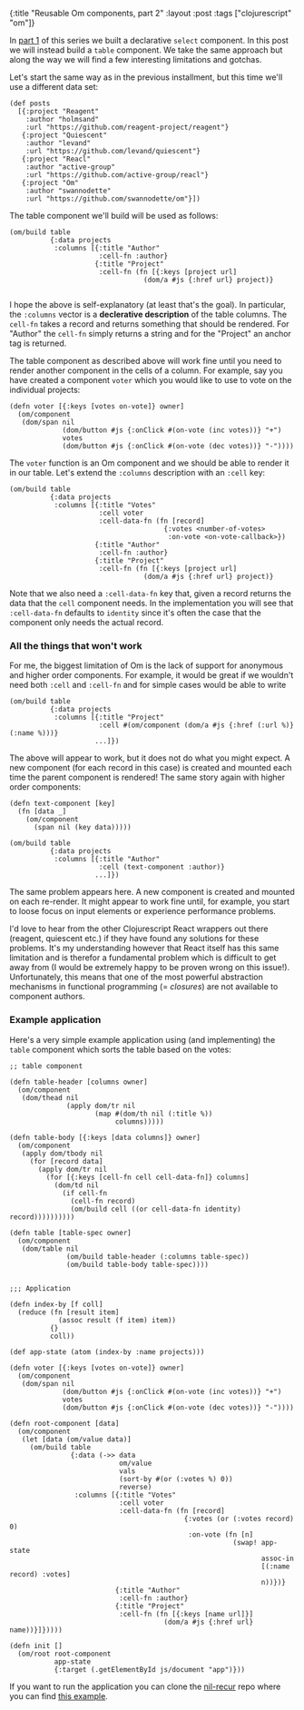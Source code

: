 {:title "Reusable Om components, part 2"
 :layout :post
 :tags  ["clojurescript" "om"]}

In [part 1](http://jonase.github.io/nil-recur/posts/29-11-2014-om-select.htm)
of this series we built a declarative `select` component. In this post
we will instead build a `table` component. We take the same approach
but along the way we will find a few interesting limitations and
gotchas.

Let's start the same way as in the previous installment, but this time
we'll use a different data set:

```
(def posts
  [{:project "Reagent"
    :author "holmsand"
    :url "https://github.com/reagent-project/reagent"}
   {:project "Quiescent"
    :author "levand"
    :url "https://github.com/levand/quiescent"}
   {:project "Reacl"
    :author "active-group"
    :url "https://github.com/active-group/reacl"}
   {:project "Om"
    :author "swannodette"
    :url "https://github.com/swannodette/om"}])
```

The table component we'll build will be used as follows:

```
(om/build table
          {:data projects
           :columns [{:title "Author"
                      :cell-fn :author}
                     {:title "Project"
                      :cell-fn (fn [{:keys [project url]
                                 (dom/a #js {:href url} project)}


```

I hope the above is self-explanatory (at least that's the goal). In
particular, the `:columns` vector is a **declerative description** of
the table columns. The `cell-fn` takes a record and returns something
that should be rendered. For "Author" the `cell-fn` simply returns a
string and for the "Project" an anchor tag is returned.

The table component as described above will work fine until you need
to render another component in the cells of a column. For example, say
you have created a component `voter` which you would like to use to
vote on the individual projects:

```
(defn voter [{:keys [votes on-vote]} owner]
  (om/component
   (dom/span nil
             (dom/button #js {:onClick #(on-vote (inc votes))} "+")
             votes
             (dom/button #js {:onClick #(on-vote (dec votes))} "-"))))
```

The `voter` function is an Om component and we should be able to
render it in our table. Let's extend the `:columns` description with
an `:cell` key:

```
(om/build table
          {:data projects
           :columns [{:title "Votes"
                      :cell voter
                      :cell-data-fn (fn [record]
                                      {:votes <number-of-votes>
                                       :on-vote <on-vote-callback>})
                     {:title "Author"
                      :cell-fn :author}
                     {:title "Project"
                      :cell-fn (fn [{:keys [project url]
                                 (dom/a #js {:href url} project)}

```

Note that we also need a `:cell-data-fn` key that, given a record
returns the data that the `cell` component needs. In the
implementation you will see that `:cell-data-fn` defaults to
`identity` since it's often the case that the component only needs the
actual record.

### All the things that won't work

For me, the biggest limitation of Om is the lack of support for
anonymous and higher order components. For example, it would be great
if we wouldn't need both `:cell` and `:cell-fn` and for simple cases
would be able to write

```
(om/build table
          {:data projects
           :columns [{:title "Project"
                      :cell #(om/component (dom/a #js {:href (:url %)} (:name %)))}
                     ...]})
```

The above will appear to work, but it does not do what you might
expect. A new component (for each record in this case) is created and
mounted each time the parent component is rendered! The same story
again with higher order components:

```
(defn text-component [key]
  (fn [data _]
    (om/component
      (span nil (key data)))))

(om/build table
          {:data projects
           :columns [{:title "Author"
                      :cell (text-component :author)}
                     ...]})
```

The same problem appears here. A new component is created and mounted
on each re-render. It might appear to work fine until, for example,
you start to loose focus on input elements or experience performance
problems.

I'd love to hear from the other Clojurescript React wrappers out there
(reagent, quiescent etc.) if they have found any solutions for these
problems. It's my understanding however that React itself has this
same limitation and is therefor a fundamental problem which is
difficult to get away from (I would be extremely happy to be proven
wrong on this issue!). Unfortunately, this means that one of the most
powerful abstraction mechanisms in functional programming (=
*closures*) are not available to component authors.

### Example application

Here's a very simple example application using (and implementing) the
`table` component which sorts the table based on the votes:

```
;; table component

(defn table-header [columns owner]
  (om/component
   (dom/thead nil
              (apply dom/tr nil
                     (map #(dom/th nil (:title %))
                          columns)))))

(defn table-body [{:keys [data columns]} owner]
  (om/component
   (apply dom/tbody nil
     (for [record data]
       (apply dom/tr nil
         (for [{:keys [cell-fn cell cell-data-fn]} columns]
           (dom/td nil
             (if cell-fn
               (cell-fn record)
               (om/build cell ((or cell-data-fn identity) record))))))))))

(defn table [table-spec owner]
  (om/component
   (dom/table nil
              (om/build table-header (:columns table-spec))
              (om/build table-body table-spec))))


;;; Application

(defn index-by [f coll]
  (reduce (fn [result item]
            (assoc result (f item) item))
          {}
          coll))

(def app-state (atom (index-by :name projects)))

(defn voter [{:keys [votes on-vote]} owner]
  (om/component
   (dom/span nil
             (dom/button #js {:onClick #(on-vote (inc votes))} "+")
             votes
             (dom/button #js {:onClick #(on-vote (dec votes))} "-"))))

(defn root-component [data]
  (om/component
   (let [data (om/value data)]
     (om/build table
               {:data (->> data
                           om/value
                           vals
                           (sort-by #(or (:votes %) 0))
                           reverse)
                :columns [{:title "Votes"
                           :cell voter
                           :cell-data-fn (fn [record]
                                           {:votes (or (:votes record) 0)
                                            :on-vote (fn [n]
                                                       (swap! app-state
                                                              assoc-in
                                                              [(:name record) :votes]
                                                              n))})}
                          {:title "Author"
                           :cell-fn :author}
                          {:title "Project"
                           :cell-fn (fn [{:keys [name url]}]
                                      (dom/a #js {:href url} name))}]}))))

(defn init []
  (om/root root-component
           app-state
           {:target (.getElementById js/document "app")}))
```

If you want to run the application you can clone the
[nil-recur](https://github.com/jonase/nil-recur) repo where you can
find [this example](https://github.com/jonase/nil-recur/blob/master/examples/src/examples/table_component.cljs).